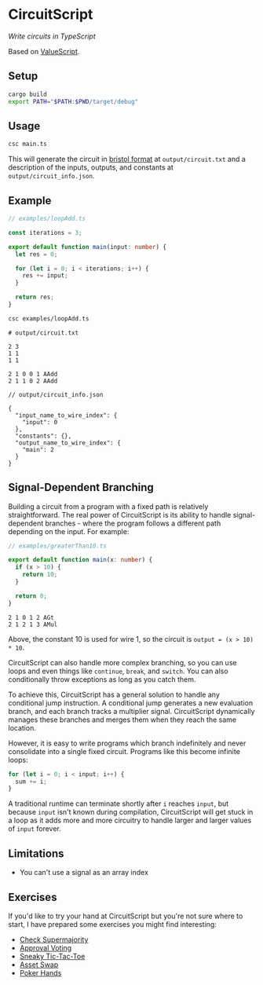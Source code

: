 # CircuitScript

*Write circuits in TypeScript*

Based on [ValueScript](https://github.com/voltrevo/ValueScript).

## Setup

```sh
cargo build
export PATH="$PATH:$PWD/target/debug"
```

## Usage

```sh
csc main.ts
```

This will generate the circuit in [bristol format](https://nigelsmart.github.io/MPC-Circuits/) at `output/circuit.txt` and a description of the inputs, outputs, and constants at `output/circuit_info.json`.

## Example

```ts
// examples/loopAdd.ts

const iterations = 3;

export default function main(input: number) {
  let res = 0;

  for (let i = 0; i < iterations; i++) {
    res += input;
  }

  return res;
}
```

```sh
csc examples/loopAdd.ts
```

```
# output/circuit.txt

2 3
1 1
1 1

2 1 0 0 1 AAdd
2 1 1 0 2 AAdd
```

```jsonc
// output/circuit_info.json

{
  "input_name_to_wire_index": {
    "input": 0
  },
  "constants": {},
  "output_name_to_wire_index": {
    "main": 2
  }
}
```

## Signal-Dependent Branching

Building a circuit from a program with a fixed path is relatively straightforward. The real power
of CircuitScript is its ability to handle signal-dependent branches - where the program follows a
different path depending on the input. For example:

```ts
// examples/greaterThan10.ts

export default function main(x: number) {
  if (x > 10) {
    return 10;
  }

  return 0;
}
```

```
2 1 0 1 2 AGt
2 1 2 1 3 AMul
```

Above, the constant 10 is used for wire 1, so the circuit is `output = (x > 10) * 10`.

CircuitScript can also handle more complex branching, so you can use loops and even things like
`continue`, `break`, and `switch`. You can also conditionally throw exceptions as long as you
catch them.

To achieve this, CircuitScript has a general solution to handle any conditional jump instruction.
A conditional jump generates a new evaluation branch, and each branch tracks a multiplier signal.
CircuitScript dynamically manages these branches and merges them when they reach the same location.

However, it is easy to write programs which branch indefinitely and never consolidate into a single
fixed circuit. Programs like this become infinite loops:

```ts
for (let i = 0; i < input; i++) {
  sum += i;
}
```

A traditional runtime can terminate shortly after `i` reaches `input`, but because `input` isn't
known during compilation, CircuitScript will get stuck in a loop as it adds more and more circuitry
to handle larger and larger values of `input` forever.

## Limitations

- You can't use a signal as an array index

## Exercises

If you'd like to try your hand at CircuitScript but you're not sure where to start, I have prepared
some exercises you might find interesting:
- [Check Supermajority](./examples/exercises/checkSuperMajority.ts)
- [Approval Voting](./examples/exercises/approvalVoting.ts)
- [Sneaky Tic-Tac-Toe](./examples/exercises/sneakyTicTacToe.ts)
- [Asset Swap](./examples/exercises/assetSwap.ts)
- [Poker Hands](./examples/exercises/pokerHands.ts)
